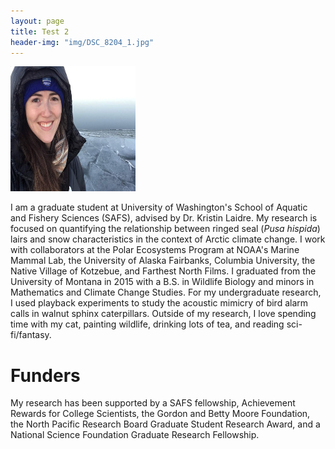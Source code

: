 ```yaml
---
layout: page
title: Test 2
header-img: "img/DSC_8204_1.jpg"
---
```


<!--![Photo of Jessie](https://raw.githubusercontent.com/jmlinds/jmlinds.github.io/gh-pages/IMG_1930_2_resized.jpg) -->

<img src="https://raw.githubusercontent.com/jmlinds/jmlinds.github.io/gh-pages/IMG_1930_2_resized.jpg" width="200" height="200" />

I am a graduate student at University of Washington's School of Aquatic and
Fishery Sciences (SAFS), advised by Dr. Kristin Laidre. <!-- would be cool to link to her page -->
My research is focused on quantifying the relationship between ringed seal (*Pusa hispida*) lairs and snow characteristics
in the context of Arctic climate change. I work with collaborators at the Polar Ecosystems Program
at NOAA's Marine Mammal Lab, the University of Alaska Fairbanks, Columbia University,
the Native Village of Kotzebue, and Farthest North Films. I graduated from the University of Montana
in 2015 with a B.S. in Wildlife Biology and minors in Mathematics and Climate Change Studies.
For my undergraduate research, I used playback experiments to study the acoustic mimicry of bird alarm
calls in walnut sphinx caterpillars. Outside of my research, I love spending time with my cat,
painting wildlife, drinking lots of tea, and reading sci-fi/fantasy.

# Funders
My research has been supported by a SAFS fellowship, Achievement Rewards for College Scientists,
the Gordon and Betty Moore Foundation, the North Pacific Research Board Graduate Student
Research Award, and a National Science Foundation Graduate Research Fellowship.
